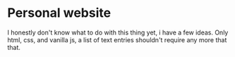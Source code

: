 # Personal website

I honestly don't know what to do with this thing yet, i have a few ideas.
Only html, css, and vanilla js, a list of text entries shouldn't require any more that that.
